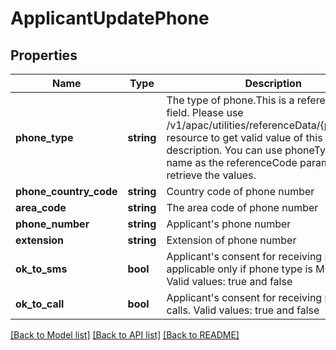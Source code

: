 # ApplicantUpdatePhone

## Properties
Name | Type | Description | Notes
------------ | ------------- | ------------- | -------------
**phone_type** | **string** | The type of phone.This is a reference data field. Please use /v1/apac/utilities/referenceData/{phoneType} resource to get valid value of this field with description. You can use phoneType field name as the referenceCode parameter to retrieve the values. | 
**phone_country_code** | **string** | Country code of phone number | 
**area_code** | **string** | The area code of phone number | [optional] 
**phone_number** | **string** | Applicant&#x27;s phone number | 
**extension** | **string** | Extension of phone number | [optional] 
**ok_to_sms** | **bool** | Applicant&#x27;s consent for receiving sms. This is applicable only if phone type is MOBILE. Valid values: true and false | [optional] 
**ok_to_call** | **bool** | Applicant&#x27;s consent for receiving phone calls. Valid values: true and false | [optional] 

[[Back to Model list]](../../README.md#documentation-for-models) [[Back to API list]](../../README.md#documentation-for-api-endpoints) [[Back to README]](../../README.md)

